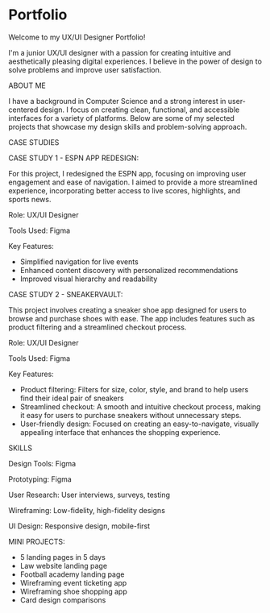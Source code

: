 # Portfolio

Welcome to my UX/UI Designer Portfolio!

I'm a junior UX/UI designer with a passion for creating intuitive and aesthetically pleasing digital experiences. I believe in the power of design to solve problems and improve user satisfaction.

ABOUT ME

I have a background in Computer Science and a strong interest in user-centered design. I focus on creating clean, functional, and accessible interfaces for a variety of platforms. Below are some of my selected projects that showcase my design skills and problem-solving approach.

CASE STUDIES

CASE STUDY 1 - ESPN APP REDESIGN:

For this project, I redesigned the ESPN app, focusing on improving user engagement and ease of navigation. I aimed to provide a more streamlined experience, incorporating better access to live scores, highlights, and sports news.

Role: UX/UI Designer

Tools Used: Figma

Key Features:

- Simplified navigation for live events
- Enhanced content discovery with personalized recommendations
- Improved visual hierarchy and readability

CASE STUDY 2 - SNEAKERVAULT:

This project involves creating a sneaker shoe app designed for users to browse and purchase shoes with ease. The app includes features such as product filtering and a streamlined checkout process.

Role: UX/UI Designer

Tools Used: Figma

Key Features:

- Product filtering: Filters for size, color, style, and brand to help users find their ideal pair of sneakers
- Streamlined checkout: A smooth and intuitive checkout process, making it easy for users to purchase sneakers without unnecessary steps.
- User-friendly design: Focused on creating an easy-to-navigate, visually appealing interface that enhances the shopping experience.

SKILLS

Design Tools: Figma

Prototyping: Figma

User Research: User interviews, surveys, testing

Wireframing: Low-fidelity, high-fidelity designs

UI Design: Responsive design, mobile-first

MINI PROJECTS:

- 5 landing pages in 5 days
- Law website landing page
- Football academy landing page
- Wireframing event ticketing app
- Wireframing shoe shopping app
- Card design comparisons
  
